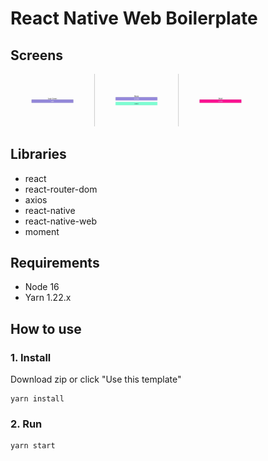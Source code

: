 # React Native Web Boilerplate

## Screens

<img src='https://github.com/kiyohken2000/react-native-web-boilerplate/blob/master/__DELELE_ME__/img1.jpg' width='80%'>

## Libraries

- react
- react-router-dom
- axios
- react-native
- react-native-web
- moment

## Requirements

- Node 16
- Yarn 1.22.x

## How to use

### 1. Install

Download zip or click "Use this template"

```
yarn install
```

### 2. Run

```
yarn start
```